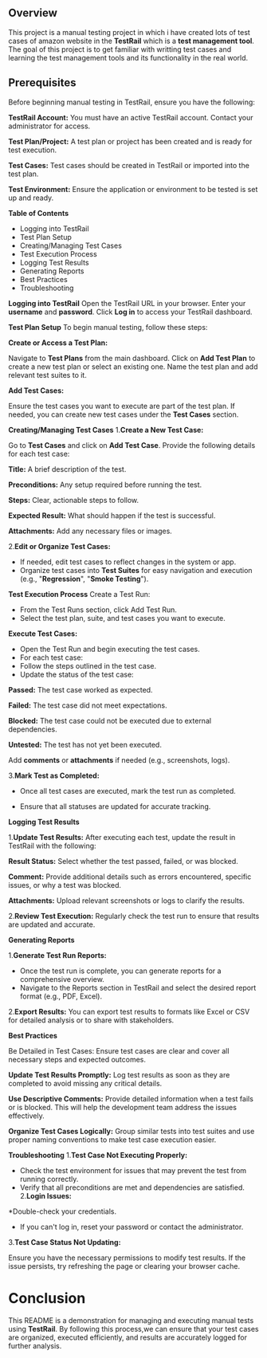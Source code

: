## Overview
This project is a manual testing project in which i have created lots of test cases of amazon website  in the **TestRail** which is a **test management tool**. The goal of this project  is to get familiar with writting test cases and learning the test management tools and its functionality in the real world.

## Prerequisites
Before beginning manual testing in TestRail, ensure you have the following:

**TestRail Account:** You must have an active TestRail account. Contact your administrator for access.

**Test Plan/Project:** A test plan or project has been created and is ready for test execution.

**Test Cases:** Test cases should be created in TestRail or imported into the test plan.

**Test Environment:** Ensure the application or environment to be tested is set up and ready.

**Table of Contents**
* Logging into TestRail
* Test Plan Setup
* Creating/Managing Test Cases
* Test Execution Process
* Logging Test Results
* Generating Reports
* Best Practices
* Troubleshooting

**Logging into TestRail**
Open the TestRail URL in your browser.
Enter your **username** and **password**.
Click **Log in** to access your TestRail dashboard.

**Test Plan Setup**
To begin manual testing, follow these steps:

**Create or Access a Test Plan:**

Navigate to **Test Plans** from the main dashboard.
Click on **Add Test Plan** to create a new test plan or select an existing one.
Name the test plan and add relevant test suites to it.

**Add Test Cases:**

Ensure the test cases you want to execute are part of the test plan.
If needed, you can create new test cases under the **Test Cases** section.

**Creating/Managing Test Cases**
1.**Create a New Test Case:**

Go to **Test Cases** and click on **Add Test Case**.
Provide the following details for each test case:

**Title:** A brief description of the test.

**Preconditions:** Any setup required before running the test.

**Steps:** Clear, actionable steps to follow.

**Expected Result:** What should happen if the test is successful.

**Attachments:** Add any necessary files or images.

2.**Edit or Organize Test Cases:**

* If needed, edit test cases to reflect changes in the system or app.
* Organize test cases into **Test Suites** for easy navigation and execution (e.g., "**Regression**", "**Smoke Testing**").

**Test Execution Process**
Create a Test Run:

* From the Test Runs section, click Add Test Run.
* Select the test plan, suite, and test cases you want to execute.
  
**Execute Test Cases:**

* Open the Test Run and begin executing the test cases.
* For each test case:
* Follow the steps outlined in the test case.
* Update the status of the test case:

**Passed:** The test case worked as expected.

**Failed:** The test case did not meet expectations.

**Blocked:** The test case could not be executed due to external dependencies.

**Untested:** The test has not yet been executed.

Add **comments** or **attachments** if needed (e.g., screenshots, logs).

3.**Mark Test as Completed:**

* Once all test cases are executed, mark the test run as completed.
  
* Ensure that all statuses are updated for accurate tracking.

**Logging Test Results**

1.**Update Test Results:**
After executing each test, update the result in TestRail with the following:

**Result Status:** Select whether the test passed, failed, or was blocked.

**Comment:** Provide additional details such as errors encountered, specific issues, or why a test was blocked.

**Attachments:** Upload relevant screenshots or logs to clarify the results.

2.**Review Test Execution:**
Regularly check the test run to ensure that results are updated and accurate.

**Generating Reports**

1.**Generate Test Run Reports:**

* Once the test run is complete, you can generate reports for a comprehensive overview.
* Navigate to the Reports section in TestRail and select the desired report format (e.g., PDF, Excel).
  
2.**Export Results:**
You can export test results to formats like Excel or CSV for detailed analysis or to share with stakeholders.

**Best Practices**

Be Detailed in Test Cases: Ensure test cases are clear and cover all necessary steps and expected outcomes.

**Update Test Results Promptly:** Log test results as soon as they are completed to avoid missing any critical details.

**Use Descriptive Comments:** Provide detailed information when a test fails or is blocked. This will help the development team address the issues effectively.

**Organize Test Cases Logically:** Group similar tests into test suites and use proper naming conventions to make test case execution easier.

**Troubleshooting**
1.**Test Case Not Executing Properly:**

* Check the test environment for issues that may prevent the test from running correctly.
* Verify that all preconditions are met and dependencies are satisfied. 
2.**Login Issues:**

*Double-check your credentials.
* If you can't log in, reset your password or contact the administrator.

3.**Test Case Status Not Updating:**

Ensure you have the necessary permissions to modify test results.
If the issue persists, try refreshing the page or clearing your browser cache.
# Conclusion
This README is a demonstration for  managing and executing manual tests using **TestRail**. By following this process,we can ensure that your test cases are organized, executed efficiently, and results are accurately logged for further analysis.



